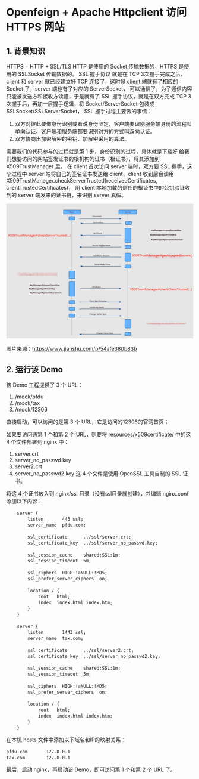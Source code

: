 # Openfeign + Apache Httpclient 访问 HTTPS 网站

## 1. 背景知识

HTTPS = HTTP + SSL/TLS
HTTP 是使用的 Socket 传输数据的，HTTPS 是使用的 SSLSocket 传输数据的。
SSL 握手协议 就是在 TCP 3次握手完成之后，client 和 server 就已经建立好 TCP 连接了，这时候 client 端就有了相应的 Socket 了，server 端也有了对应的 ServerSocket，
可以通信了，为了通信内容只能被发送方和接收方读懂，于是就有了 SSL 握手协议，就是在双方完成 TCP 3次握手后，再加一层握手逻辑，将 Socket/ServerSocket 包装成 SSLSocket/SSLServerSocket，
SSL 握手过程主要做的事情：
 1. 双方对彼此要做身份识别或者说身份坚定，客户端要识别服务端身份的流程叫单向认证、客户端和服务端都要识别对方的方式叫双向认证。
 2. 双方协商出加密解密的密钥、加解密采用的算法。

需要我们的代码参与的过程就是第 1 步，身份识别的过程，具体就是下载好 给我们想要访问的网站签发证书的根机构的证书（根证书），将其添加到 X509TrustManager 里，
在 client 首次访问 server 端时，双方要 SSL 握手，这个过程中 server 端将自己的签名证书发送给 client，client 收到后会调用 X509TrustManager.checkServerTrusted(receivedCertificates, clientTrustedCertificates)，
用 client 本地加载的信任的根证书中的公钥验证收到的 server 端发来的证书链，来识别 server 真假。

![SSL握手过程示意图，从网上找来的图稍微修改了下](file\SSL握手过程.png)

图片来源：https://www.jianshu.com/p/54afe380b83b

## 2. 运行该 Demo

该 Demo 工程提供了 3 个 URL：
1. /mock/pfdu
2. /mock/tax
3. /mock/12306

直接启动，可以访问的是第 3 个 URL，它是访问的12306的官网首页；

如果要访问通第 1 个和第 2 个 URL，则要将 resources/x509certificate/ 中的这 4 个文件部署到 nginx 中：
1. server.crt
2. server_no_passwd.key
3. server2.crt
4. server_no_passwd2.key
这 4 个文件是使用 OpenSSL 工具自制的 SSL 证书。

将这 4 个证书放入到 nginx/ssl 目录（没有ssl目录就创建），并编辑 nginx.conf 添加以下内容：
```
    server {
        listen       443 ssl;
        server_name  pfdu.com;

        ssl_certificate      ../ssl/server.crt;
        ssl_certificate_key  ../ssl/server_no_passwd.key;

        ssl_session_cache    shared:SSL:1m;
        ssl_session_timeout  5m;

        ssl_ciphers  HIGH:!aNULL:!MD5;
        ssl_prefer_server_ciphers  on;

        location / {
            root   html;
            index  index.html index.htm;
        }
    }
    
    server {
        listen       1443 ssl;
        server_name  tax.com;

        ssl_certificate      ../ssl/server2.crt;
        ssl_certificate_key  ../ssl/server_no_passwd2.key;

        ssl_session_cache    shared:SSL:1m;
        ssl_session_timeout  5m;

        ssl_ciphers  HIGH:!aNULL:!MD5;
        ssl_prefer_server_ciphers  on;

        location / {
            root   html;
            index  index.html index.htm;
        }
    }
```

在本机 hosts 文件中添加以下域名和IP的映射关系：
```
pfdu.com       127.0.0.1
tax.com        127.0.0.1
```

最后，启动 nginx，再启动该 Demo，即可访问第 1 个和第 2 个 URL 了。